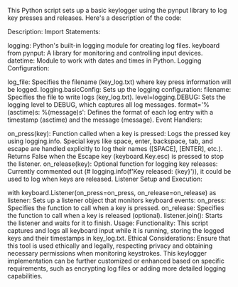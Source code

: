 This Python script sets up a basic keylogger using the pynput library to log key presses and releases. 
Here's a description of the code:

Description:
Import Statements:

logging: Python's built-in logging module for creating log files.
keyboard from pynput: A library for monitoring and controlling input devices.
datetime: Module to work with dates and times in Python.
Logging Configuration:

log_file: Specifies the filename (key_log.txt) where key press information will be logged.
logging.basicConfig: Sets up the logging configuration:
filename: Specifies the file to write logs (key_log.txt).
level=logging.DEBUG: Sets the logging level to DEBUG, which captures all log messages.
format='%(asctime)s: %(message)s': Defines the format of each log entry with a timestamp (asctime) and the message (message).
Event Handlers:

on_press(key): Function called when a key is pressed:
Logs the pressed key using logging.info.
Special keys like space, enter, backspace, tab, and escape are handled explicitly to log their names ([SPACE], [ENTER], etc.).
Returns False when the Escape key (keyboard.Key.esc) is pressed to stop the listener.
on_release(key): Optional function for logging key releases:
Currently commented out (# logging.info(f'Key released: {key}')), it could be used to log when keys are released.
Listener Setup and Execution:

with keyboard.Listener(on_press=on_press, on_release=on_release) as listener: Sets up a listener object that monitors keyboard events:
on_press: Specifies the function to call when a key is pressed.
on_release: Specifies the function to call when a key is released (optional).
listener.join(): Starts the listener and waits for it to finish.
Usage:
Functionality: This script captures and logs all keyboard input while it is running, storing the logged keys and their timestamps in key_log.txt.
Ethical Considerations: Ensure that this tool is used ethically and legally, respecting privacy and obtaining necessary permissions when monitoring keystrokes.
This keylogger implementation can be further customized or enhanced based on specific requirements, such as encrypting log files or adding more detailed logging capabilities.







